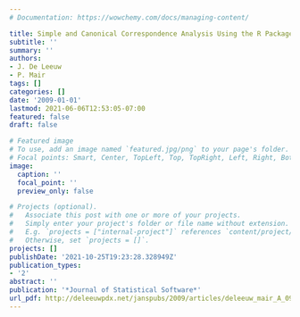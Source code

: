 ```yaml
---
# Documentation: https://wowchemy.com/docs/managing-content/

title: Simple and Canonical Correspondence Analysis Using the R Package anacor
subtitle: ''
summary: ''
authors:
- J. De Leeuw
- P. Mair
tags: []
categories: []
date: '2009-01-01'
lastmod: 2021-06-06T12:53:05-07:00
featured: false
draft: false

# Featured image
# To use, add an image named `featured.jpg/png` to your page's folder.
# Focal points: Smart, Center, TopLeft, Top, TopRight, Left, Right, BottomLeft, Bottom, BottomRight.
image:
  caption: ''
  focal_point: ''
  preview_only: false

# Projects (optional).
#   Associate this post with one or more of your projects.
#   Simply enter your project's folder or file name without extension.
#   E.g. `projects = ["internal-project"]` references `content/project/deep-learning/index.md`.
#   Otherwise, set `projects = []`.
projects: []
publishDate: '2021-10-25T19:23:28.328949Z'
publication_types:
- '2'
abstract: ''
publication: '*Journal of Statistical Software*'
url_pdf: http://deleeuwpdx.net/janspubs/2009/articles/deleeuw_mair_A_09b.pdf
---
```

